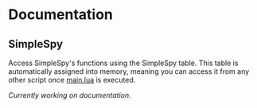 # Documentation

## **SimpleSpy**

Access SimpleSpy's functions using the SimpleSpy table. This table is automatically assigned into memory, meaning you can access it from any other script once [main.lua](./scripts/main.lua) is executed.

*Currently working on documentation.*
